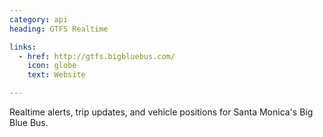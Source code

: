 ```yaml
---
category: api
heading: GTFS Realtime

links:
  - href: http://gtfs.bigbluebus.com/
    icon: globe
    text: Website

---
```


Realtime alerts, trip updates, and vehicle positions for Santa Monica's Big Blue Bus.